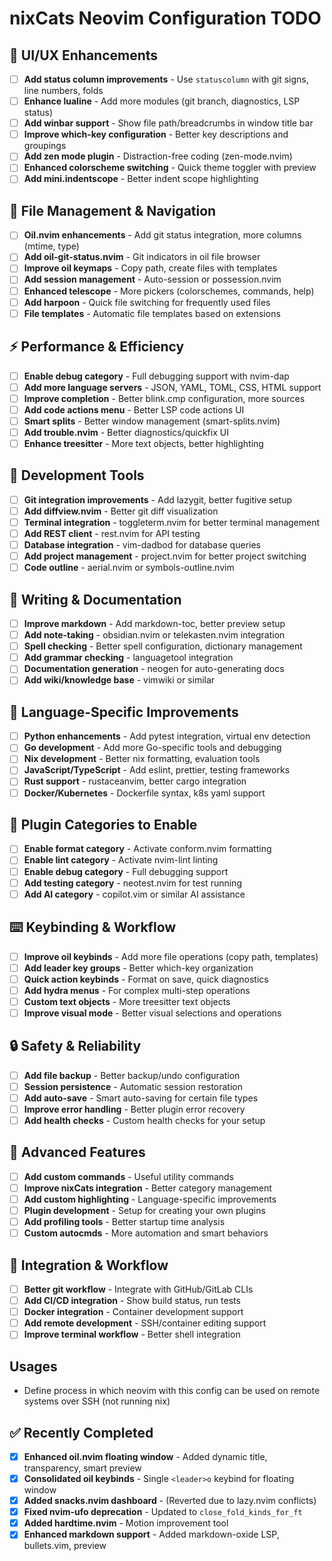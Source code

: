 # nixCats Neovim Configuration TODO

## 🎨 UI/UX Enhancements
- [ ] **Add status column improvements** - Use `statuscolumn` with git signs, line numbers, folds
- [ ] **Enhance lualine** - Add more modules (git branch, diagnostics, LSP status)
- [ ] **Add winbar support** - Show file path/breadcrumbs in window title bar
- [ ] **Improve which-key configuration** - Better key descriptions and groupings
- [ ] **Add zen mode plugin** - Distraction-free coding (zen-mode.nvim)
- [ ] **Enhanced colorscheme switching** - Quick theme toggler with preview
- [ ] **Add mini.indentscope** - Better indent scope highlighting

## 📂 File Management & Navigation
- [ ] **Oil.nvim enhancements** - Add git status integration, more columns (mtime, type)
- [ ] **Add oil-git-status.nvim** - Git indicators in oil file browser
- [ ] **Improve oil keymaps** - Copy path, create files with templates
- [ ] **Add session management** - Auto-session or possession.nvim
- [ ] **Enhanced telescope** - More pickers (colorschemes, commands, help)
- [ ] **Add harpoon** - Quick file switching for frequently used files
- [ ] **File templates** - Automatic file templates based on extensions

## ⚡ Performance & Efficiency
- [ ] **Enable debug category** - Full debugging support with nvim-dap
- [ ] **Add more language servers** - JSON, YAML, TOML, CSS, HTML support
- [ ] **Improve completion** - Better blink.cmp configuration, more sources
- [ ] **Add code actions menu** - Better LSP code actions UI
- [ ] **Smart splits** - Better window management (smart-splits.nvim)
- [ ] **Add trouble.nvim** - Better diagnostics/quickfix UI
- [ ] **Enhance treesitter** - More text objects, better highlighting

## 🔧 Development Tools
- [ ] **Git integration improvements** - Add lazygit, better fugitive setup
- [ ] **Add diffview.nvim** - Better git diff visualization
- [ ] **Terminal integration** - toggleterm.nvim for better terminal management  
- [ ] **Add REST client** - rest.nvim for API testing
- [ ] **Database integration** - vim-dadbod for database queries
- [ ] **Add project management** - project.nvim for better project switching
- [ ] **Code outline** - aerial.nvim or symbols-outline.nvim

## 📝 Writing & Documentation  
- [ ] **Improve markdown** - Add markdown-toc, better preview setup
- [ ] **Add note-taking** - obsidian.nvim or telekasten.nvim integration
- [ ] **Spell checking** - Better spell configuration, dictionary management
- [ ] **Add grammar checking** - languagetool integration
- [ ] **Documentation generation** - neogen for auto-generating docs
- [ ] **Add wiki/knowledge base** - vimwiki or similar

## 🎯 Language-Specific Improvements
- [ ] **Python enhancements** - Add pytest integration, virtual env detection
- [ ] **Go development** - Add more Go-specific tools and debugging
- [ ] **Nix development** - Better nix formatting, evaluation tools
- [ ] **JavaScript/TypeScript** - Add eslint, prettier, testing frameworks
- [ ] **Rust support** - rustaceanvim, better cargo integration
- [ ] **Docker/Kubernetes** - Dockerfile syntax, k8s yaml support

## 🔌 Plugin Categories to Enable
- [ ] **Enable format category** - Activate conform.nvim formatting
- [ ] **Enable lint category** - Activate nvim-lint linting  
- [ ] **Enable debug category** - Full debugging support
- [ ] **Add testing category** - neotest.nvim for test running
- [ ] **Add AI category** - copilot.vim or similar AI assistance

## ⌨️ Keybinding & Workflow
- [ ] **Improve oil keybinds** - Add more file operations (copy path, templates)
- [ ] **Add leader key groups** - Better which-key organization
- [ ] **Quick action keybinds** - Format on save, quick diagnostics
- [ ] **Add hydra menus** - For complex multi-step operations
- [ ] **Custom text objects** - More treesitter text objects
- [ ] **Improve visual mode** - Better visual selections and operations

## 🔒 Safety & Reliability  
- [ ] **Add file backup** - Better backup/undo configuration
- [ ] **Session persistence** - Automatic session restoration
- [ ] **Add auto-save** - Smart auto-saving for certain file types
- [ ] **Improve error handling** - Better plugin error recovery
- [ ] **Add health checks** - Custom health checks for your setup

## 🚀 Advanced Features
- [ ] **Add custom commands** - Useful utility commands
- [ ] **Improve nixCats integration** - Better category management
- [ ] **Add custom highlighting** - Language-specific improvements
- [ ] **Plugin development** - Setup for creating your own plugins
- [ ] **Add profiling tools** - Better startup time analysis
- [ ] **Custom autocmds** - More automation and smart behaviors

## 🔗 Integration & Workflow
- [ ] **Better git workflow** - Integrate with GitHub/GitLab CLIs
- [ ] **Add CI/CD integration** - Show build status, run tests
- [ ] **Docker integration** - Container development support  
- [ ] **Add remote development** - SSH/container editing support
- [ ] **Improve terminal workflow** - Better shell integration

## Usages

- Define process in which neovim with this config can be used on remote systems over SSH (not running nix)

## ✅ Recently Completed
- [x] **Enhanced oil.nvim floating window** - Added dynamic title, transparency, smart preview
- [x] **Consolidated oil keybinds** - Single `<leader>o` keybind for floating window
- [x] **Added snacks.nvim dashboard** - (Reverted due to lazy.nvim conflicts)
- [x] **Fixed nvim-ufo deprecation** - Updated to `close_fold_kinds_for_ft`
- [x] **Added hardtime.nvim** - Motion improvement tool
- [x] **Enhanced markdown support** - Added markdown-oxide LSP, bullets.vim, preview
